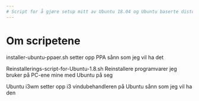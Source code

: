 ```yaml
---
# Script for å gjøre setup mitt av Ubuntu 18.04 og Ubuntu baserte distorer lettere 
---
```


# Om scripetene 
 
installer-ubuntu-ppaer.sh setter opp PPA sånn som jeg vil ha det

Reinstallerings-script-for-Ubuntu-1.8.sh Reinstallere programvarer jeg bruker på PC-ene mine med Ubuntu på seg 

Ubuntu i3wm setter opp i3 vindubehandleren på Ubuntu sånn som jeg vil ha den 